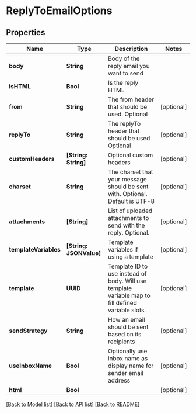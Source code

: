 # ReplyToEmailOptions

## Properties
Name | Type | Description | Notes
------------ | ------------- | ------------- | -------------
**body** | **String** | Body of the reply email you want to send | 
**isHTML** | **Bool** | Is the reply HTML | 
**from** | **String** | The from header that should be used. Optional | [optional] 
**replyTo** | **String** | The replyTo header that should be used. Optional | [optional] 
**customHeaders** | **[String: String]** | Optional custom headers | [optional] 
**charset** | **String** | The charset that your message should be sent with. Optional. Default is UTF-8 | [optional] 
**attachments** | **[String]** | List of uploaded attachments to send with the reply. Optional. | [optional] 
**templateVariables** | **[String: JSONValue]** | Template variables if using a template | [optional] 
**template** | **UUID** | Template ID to use instead of body. Will use template variable map to fill defined variable slots. | [optional] 
**sendStrategy** | **String** | How an email should be sent based on its recipients | [optional] 
**useInboxName** | **Bool** | Optionally use inbox name as display name for sender email address | [optional] 
**html** | **Bool** |  | [optional] 

[[Back to Model list]](../README#documentation-for-models) [[Back to API list]](../README#documentation-for-api-endpoints) [[Back to README]](../README)


